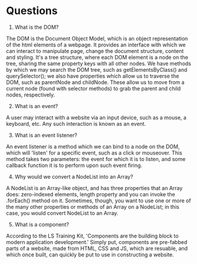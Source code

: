 # Questions

1. What is the DOM?

The DOM is the Document Object Model, which is an object representation of the html elements of a webpage. It provides an interface with which we can interact to manipulate page, change the document structure, content and styling. It's a tree structure, where each DOM element is a node on the tree, sharing the same property keys with all other nodes. We have methods by which we may search the DOM tree, such as getElementsByClass() and querySelector(); we also have properties which allow us to traverse the DOM, such as parentNode and childNode. These allow us to move from a current node (found with selector methods) to grab the parent and child nodes, respectively.

2. What is an event?

A user may interact with a website via an input device, such as a mouse, a keyboard, etc. Any such interaction is known as an event.

3. What is an event listener?

An event listener is a method which we can bind to a node on the DOM, which will 'listen' for a specific event, such as a click or mouseover. This method takes two parameters: the event for which it is to listen, and some callback function it is to perform upon such event firing.

4. Why would we convert a NodeList into an Array?

A NodeList is an Array-like object, and has three properties that an Array does: zero-indexed elements, length property and you can invoke the .forEach() method on it. Sometimes, though, you want to use one or more of the many other properties or methods of an Array on a NodeList; in this case, you would convert NodeList to an Array.

5. What is a component?

According to the LS Training Kit, 'Components are the building block to modern application development.' Simply put, components are pre-fabbed parts of a website, made from HTML, CSS and JS, which are resuable, and which once built, can quickly be put to use in constructing a website. 
